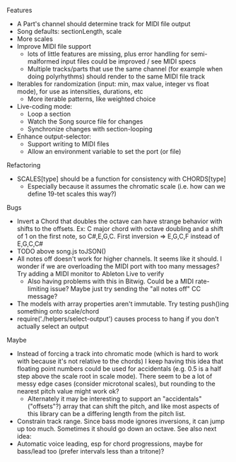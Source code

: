 Features
- A Part's channel should determine track for MIDI file output
- Song defaults: sectionLength, scale
- More scales
- Improve MIDI file support 
  - lots of little features are missing, plus error handling for semi-malformed input files could be improved / see MIDI specs
  - Multiple tracks/parts that use the same channel (for example when doing polyrhythms) should render to the same MIDI file track
- Iterables for randomization (input: min, max value, integer vs float mode), for use as intensities, durations, etc
  - More iterable patterns, like weighted choice
- Live-coding mode:
  - Loop a section
  - Watch the Song source file for changes
  - Synchronize changes with section-looping
- Enhance output-selector:
  - Support writing to MIDI files
  - Allow an environment variable to set the port (or file)

Refactoring
- SCALES[type] should be a function for consistency with CHORDS[type]
  - Especially because it assumes the chromatic scale (i.e. how can we define 19-tet scales this way?)
  
Bugs
- Invert a Chord that doubles the octave can have strange behavior with shifts to the offsets.
  Ex: C major chord with octave doubling and a shift of 1 on the first note, so C#,E,G,C. First inversion => E,G,C,F instead of E,G,C,C#
- TODO above song.js toJSON()
- All notes off doesn't work for higher channels. It seems like it should. I wonder if we are overloading the MIDI port with too many messages? Try adding a MIDI monitor to Ableton Live to verify
  - Also having problems with this in Bitwig. Could be a MIDI rate-limiting issue? Maybe just try sending the "all notes off" CC message?
- The models with array properties aren't immutable. Try testing push()ing something onto scale/chord
- require('./helpers/select-output') causes process to hang if you don't actually select an output

Maybe
- Instead of forcing a track into chromatic mode (which is hard to work with because it's not relative to the chords)
  I keep having this idea that floating point numbers could be used for accidentals (e.g. 0.5 is a half step above the
  scale root in scale mode). There seem to be a lot of messy edge cases (consider microtonal scales), but rounding to
  the nearest pitch value might work ok?
  - Alternately it may be interesting to support an "accidentals" ("offsets"?) array that can shift the pitch, and like
    most aspects of this library can be a differing length from the pitch list.
- Constrain track range. Since bass mode ignores inversions, it can jump up too much. Sometimes it should go down an octave. See also next idea:
- Automatic voice leading, esp for chord progressions, maybe for bass/lead too (prefer intervals less than a tritone)?
